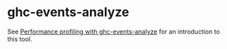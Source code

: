 ghc-events-analyze
==================

See [Performance profiling with ghc-events-analyze](http://www.well-typed.com/blog/2014/02/ghc-events-analyze/) for an introduction to this tool.
